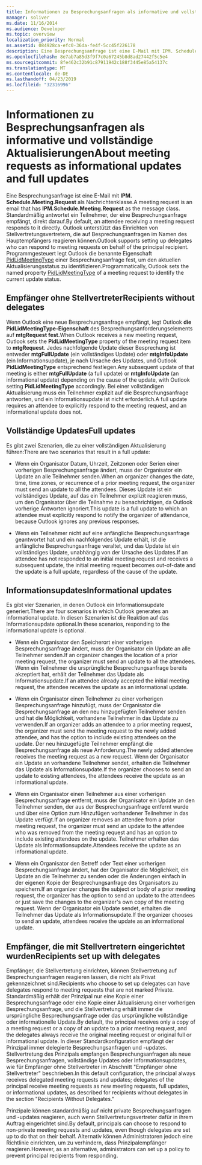 ```yaml
---
title: Informationen zu Besprechungsanfragen als informative und vollständige Aktualisierungen
manager: soliver
ms.date: 11/16/2014
ms.audience: Developer
ms.topic: overview
localization_priority: Normal
ms.assetid: 084928ca-efc0-36da-fe4f-5cc45f226178
description: Eine Besprechungsanfrage ist eine E-Mail mit IPM. Schedule.Meeting.Request als Nachrichtenklasse. Standardmäßig antwortet ein Teilnehmer, der eine Besprechungsanfrage empfängt, direkt darauf.
ms.openlocfilehash: 8e7ab7a85d3f9f7c0a67245b8d8ad27442f5c5e4
ms.sourcegitcommit: 8fe462c32b91c87911942c188f3445e85a54137c
ms.translationtype: MT
ms.contentlocale: de-DE
ms.lasthandoff: 04/23/2019
ms.locfileid: "32316996"
---
```

# <a name="about-meeting-requests-as-informational-updates-and-full-updates"></a><span data-ttu-id="ed9f6-104">Informationen zu Besprechungsanfragen als informative und vollständige Aktualisierungen</span><span class="sxs-lookup"><span data-stu-id="ed9f6-104">About meeting requests as informational updates and full updates</span></span>

<span data-ttu-id="ed9f6-105">Eine Besprechungsanfrage ist eine E-Mail mit **IPM. Schedule.Meeting.Request** als Nachrichtenklasse.</span><span class="sxs-lookup"><span data-stu-id="ed9f6-105">A meeting request is an email that has **IPM.Schedule.Meeting.Request** as the message class.</span></span> <span data-ttu-id="ed9f6-106">Standardmäßig antwortet ein Teilnehmer, der eine Besprechungsanfrage empfängt, direkt darauf.</span><span class="sxs-lookup"><span data-stu-id="ed9f6-106">By default, an attendee receiving a meeting request responds to it directly.</span></span> <span data-ttu-id="ed9f6-107">Outlook unterstützt das Einrichten von Stellvertretungsvertretern, die auf Besprechungsanfragen im Namen des Hauptempfängers reagieren können.</span><span class="sxs-lookup"><span data-stu-id="ed9f6-107">Outlook supports setting up delegates who can respond to meeting requests on behalf of the principal recipient.</span></span> <span data-ttu-id="ed9f6-108">Programmgesteuert legt Outlook die benannte Eigenschaft [PidLidMeetingType](https://msdn.microsoft.com/library/290b290c-7836-4a7e-bf1a-8d0225a07e56%28Office.15%29.aspx) einer Besprechungsanfrage fest, um den aktuellen Aktualisierungsstatus zu identifizieren.</span><span class="sxs-lookup"><span data-stu-id="ed9f6-108">Programmatically, Outlook sets the named property [PidLidMeetingType](https://msdn.microsoft.com/library/290b290c-7836-4a7e-bf1a-8d0225a07e56%28Office.15%29.aspx) of a meeting request to identify the current update status.</span></span> 
  
## <a name="recipients-without-delegates"></a><span data-ttu-id="ed9f6-109">Empfänger ohne Stellvertreter</span><span class="sxs-lookup"><span data-stu-id="ed9f6-109">Recipients without delegates</span></span>

<span data-ttu-id="ed9f6-110">Wenn Outlook eine neue Besprechungsanfrage empfängt, legt Outlook **die PidLidMeetingType-Eigenschaft** des Besprechungsanforderungselements auf **mtgRequest fest.**</span><span class="sxs-lookup"><span data-stu-id="ed9f6-110">When Outlook receives a new meeting request, Outlook sets the **PidLidMeetingType** property of the meeting request item to **mtgRequest**.</span></span> <span data-ttu-id="ed9f6-111">Jedes nachfolgende Update dieser Besprechung ist entweder **mtgFullUpdate** (ein vollständiges Update) oder **mtgInfoUpdate** (ein Informationsupdate), je nach Ursache des Updates, und Outlook **PidLidMeetingType** entsprechend festlegen.</span><span class="sxs-lookup"><span data-stu-id="ed9f6-111">Any subsequent update of that meeting is either **mtgFullUpdate** (a full update) or **mtgInfoUpdate** (an informational update) depending on the cause of the update, with Outlook setting **PidLidMeetingType** accordingly.</span></span> <span data-ttu-id="ed9f6-112">Bei einer vollständigen Aktualisierung muss ein Teilnehmer explizit auf die Besprechungsanfrage antworten, und ein Informationsupdate ist nicht erforderlich.</span><span class="sxs-lookup"><span data-stu-id="ed9f6-112">A full update requires an attendee to explicitly respond to the meeting request, and an informational update does not.</span></span> 
  
## <a name="full-updates"></a><span data-ttu-id="ed9f6-113">Vollständige Updates</span><span class="sxs-lookup"><span data-stu-id="ed9f6-113">Full updates</span></span>

<span data-ttu-id="ed9f6-114">Es gibt zwei Szenarien, die zu einer vollständigen Aktualisierung führen:</span><span class="sxs-lookup"><span data-stu-id="ed9f6-114">There are two scenarios that result in a full update:</span></span>
  
- <span data-ttu-id="ed9f6-115">Wenn ein Organisator Datum, Uhrzeit, Zeitzonen oder Serien einer vorherigen Besprechungsanfrage ändert, muss der Organisator ein Update an alle Teilnehmer senden.</span><span class="sxs-lookup"><span data-stu-id="ed9f6-115">When an organizer changes the date, time, time zones, or recurrence of a prior meeting request, the organizer must send an update to all the attendees.</span></span> <span data-ttu-id="ed9f6-116">Dieses Update ist ein vollständiges Update, auf das ein Teilnehmer explizit reagieren muss, um den Organisator über die Teilnahme zu benachrichtigen, da Outlook vorherige Antworten ignoriert.</span><span class="sxs-lookup"><span data-stu-id="ed9f6-116">This update is a full update to which an attendee must explicitly respond to notify the organizer of attendance, because Outlook ignores any previous responses.</span></span>
    
- <span data-ttu-id="ed9f6-117">Wenn ein Teilnehmer nicht auf eine anfängliche Besprechungsanfrage geantwortet hat und ein nachfolgendes Update erhält, ist die anfängliche Besprechungsanfrage veraltet, und das Update ist ein vollständiges Update, unabhängig von der Ursache des Updates.</span><span class="sxs-lookup"><span data-stu-id="ed9f6-117">If an attendee has not responded to an initial meeting request and receives a subsequent update, the initial meeting request becomes out-of-date and the update is a full update, regardless of the cause of the update.</span></span>
    
## <a name="informational-updates"></a><span data-ttu-id="ed9f6-118">Informationsupdates</span><span class="sxs-lookup"><span data-stu-id="ed9f6-118">Informational updates</span></span>

<span data-ttu-id="ed9f6-119">Es gibt vier Szenarien, in denen Outlook ein Informationsupdate generiert.</span><span class="sxs-lookup"><span data-stu-id="ed9f6-119">There are four scenarios in which Outlook generates an informational update.</span></span> <span data-ttu-id="ed9f6-120">In diesen Szenarien ist die Reaktion auf das Informationsupdate optional.</span><span class="sxs-lookup"><span data-stu-id="ed9f6-120">In these scenarios, responding to the informational update is optional.</span></span>
  
- <span data-ttu-id="ed9f6-121">Wenn ein Organisator den Speicherort einer vorherigen Besprechungsanfrage ändert, muss der Organisator ein Update an alle Teilnehmer senden.</span><span class="sxs-lookup"><span data-stu-id="ed9f6-121">If an organizer changes the location of a prior meeting request, the organizer must send an update to all the attendees.</span></span> <span data-ttu-id="ed9f6-122">Wenn ein Teilnehmer die ursprüngliche Besprechungsanfrage bereits akzeptiert hat, erhält der Teilnehmer das Update als Informationsupdate.</span><span class="sxs-lookup"><span data-stu-id="ed9f6-122">If an attendee already accepted the initial meeting request, the attendee receives the update as an informational update.</span></span>
    
- <span data-ttu-id="ed9f6-123">Wenn ein Organisator einen Teilnehmer zu einer vorherigen Besprechungsanfrage hinzufügt, muss der Organisator die Besprechungsanfrage an den neu hinzugefügten Teilnehmer senden und hat die Möglichkeit, vorhandene Teilnehmer in das Update zu verwenden.</span><span class="sxs-lookup"><span data-stu-id="ed9f6-123">If an organizer adds an attendee to a prior meeting request, the organizer must send the meeting request to the newly added attendee, and has the option to include existing attendees on the update.</span></span> <span data-ttu-id="ed9f6-124">Der neu hinzugefügte Teilnehmer empfängt die Besprechungsanfrage als neue Anforderung.</span><span class="sxs-lookup"><span data-stu-id="ed9f6-124">The newly added attendee receives the meeting request as a new request.</span></span> <span data-ttu-id="ed9f6-125">Wenn der Organisator ein Update an vorhandene Teilnehmer sendet, erhalten die Teilnehmer das Update als Informationsupdate.</span><span class="sxs-lookup"><span data-stu-id="ed9f6-125">If the organizer chooses to send an update to existing attendees, the attendees receive the update as an informational update.</span></span>
    
- <span data-ttu-id="ed9f6-126">Wenn ein Organisator einen Teilnehmer aus einer vorherigen Besprechungsanfrage entfernt, muss der Organisator ein Update an den Teilnehmer senden, der aus der Besprechungsanfrage entfernt wurde und über eine Option zum Hinzufügen vorhandener Teilnehmer in das Update verfügt.</span><span class="sxs-lookup"><span data-stu-id="ed9f6-126">If an organizer removes an attendee from a prior meeting request, the organizer must send an update to the attendee who was removed from the meeting request and has an option to include existing attendees on the update.</span></span> <span data-ttu-id="ed9f6-127">Teilnehmer erhalten das Update als Informationsupdate.</span><span class="sxs-lookup"><span data-stu-id="ed9f6-127">Attendees receive the update as an informational update.</span></span>
    
- <span data-ttu-id="ed9f6-128">Wenn ein Organisator den Betreff oder Text einer vorherigen Besprechungsanfrage ändert, hat der Organisator die Möglichkeit, ein Update an die Teilnehmer zu senden oder die Änderungen einfach in der eigenen Kopie der Besprechungsanfrage des Organisators zu speichern.</span><span class="sxs-lookup"><span data-stu-id="ed9f6-128">If an organizer changes the subject or body of a prior meeting request, the organizer has the option to send an update to the attendees or just save the changes to the organizer's own copy of the meeting request.</span></span> <span data-ttu-id="ed9f6-129">Wenn der Organisator ein Update sendet, erhalten die Teilnehmer das Update als Informationsupdate.</span><span class="sxs-lookup"><span data-stu-id="ed9f6-129">If the organizer chooses to send an update, attendees receive the update as an informational update.</span></span>
    
## <a name="recipients-set-up-with-delegates"></a><span data-ttu-id="ed9f6-130">Empfänger, die mit Stellvertretern eingerichtet wurden</span><span class="sxs-lookup"><span data-stu-id="ed9f6-130">Recipients set up with delegates</span></span>

<span data-ttu-id="ed9f6-131">Empfänger, die Stellvertretung einrichten, können Stellvertretung auf Besprechungsanfragen reagieren lassen, die nicht als Privat gekennzeichnet sind.</span><span class="sxs-lookup"><span data-stu-id="ed9f6-131">Recipients who choose to set up delegates can have delegates respond to meeting requests that are not marked Private.</span></span> <span data-ttu-id="ed9f6-132">Standardmäßig erhält der Prinzipal nur eine Kopie einer Besprechungsanfrage oder eine Kopie einer Aktualisierung einer vorherigen Besprechungsanfrage, und die Stellvertretung erhält immer die ursprüngliche Besprechungsanfrage oder das ursprüngliche vollständige oder informationelle Update.</span><span class="sxs-lookup"><span data-stu-id="ed9f6-132">By default, the principal receives only a copy of a meeting request or a copy of an update to a prior meeting request, and the delegates always receive the original meeting request or original full or informational update.</span></span> <span data-ttu-id="ed9f6-133">In dieser Standardkonfiguration empfängt der Prinzipal immer delegierte Besprechungsanfragen und -updates. Stellvertretung des Prinzipals empfangen Besprechungsanfragen als neue Besprechungsanfragen, vollständige Updates oder Informationsupdates, wie für Empfänger ohne Stellvertreter im Abschnitt "Empfänger ohne Stellvertreter" beschrieben.</span><span class="sxs-lookup"><span data-stu-id="ed9f6-133">In this default configuration, the principal always receives delegated meeting requests and updates; delegates of the principal receive meeting requests as new meeting requests, full updates, or informational updates, as described for recipients without delegates in the section "Recipients Without Delegates."</span></span>
  
<span data-ttu-id="ed9f6-134">Prinzipale können standardmäßig auf nicht private Besprechungsanfragen und -updates reagieren, auch wenn Stellvertretungsvertreter dafür in ihrem Auftrag eingerichtet sind.</span><span class="sxs-lookup"><span data-stu-id="ed9f6-134">By default, principals can choose to respond to non-private meeting requests and updates, even though delegates are set up to do that on their behalf.</span></span> <span data-ttu-id="ed9f6-135">Alternativ können Administratoren jedoch eine Richtlinie einrichten, um zu verhindern, dass Prinzipalempfänger reagieren.</span><span class="sxs-lookup"><span data-stu-id="ed9f6-135">However, as an alternative, administrators can set up a policy to prevent principal recipients from responding.</span></span>
  

